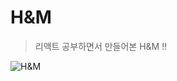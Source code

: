 # H&M

> 리액트 공부하면서 만들어본 H&M !!

![H&M](https://user-images.githubusercontent.com/71690561/178652006-7c0eb532-67a0-41d7-8409-e79d40ea76fc.png)
